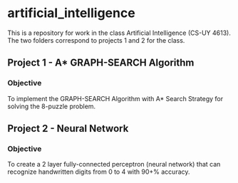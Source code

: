 # artificial_intelligence
This is a repository for work in the class Artificial Intelligence (CS-UY 4613). The two folders correspond to projects 1 and 2 for the class.

## Project 1 - A* GRAPH-SEARCH Algorithm
### Objective
To implement the GRAPH-SEARCH Algorithm with A* Search Strategy for solving the 8-puzzle problem. 


## Project 2 - Neural Network
### Objective
To create a 2 layer fully-connected perceptron (neural network) that can recognize handwritten digits from 0 to 4 with 90+% accuracy. 
